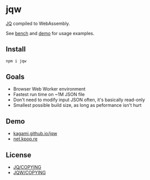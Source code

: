 # jqw

[JQ](https://jqlang.github.io/jq/) compiled to WebAssembly.

See [bench](bench/bench.ts) and [demo](demo/demo.ts) for usage examples.

## Install

```bash
npm i jqw
```

## Goals

- Browser Web Worker environment
- Fastest run time on ~1M JSON file
- Don't need to modify input JSON often, it's basically read-only
- Smallest possible build size, as long as peformance isn't hurt

## Demo

- [kagami.github.io/jqw](https://kagami.github.io/jqw/)
- [net.kpop.re](https://net.kpop.re/?jq=)

## License

- [JQ/COPYING](https://github.com/jqlang/jq/blob/master/COPYING)
- [JQW/COPYING](https://github.com/Kagami/jqw/blob/master/COPYING)
